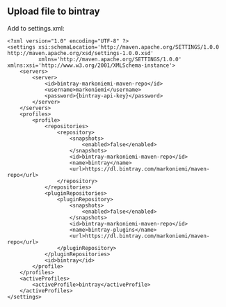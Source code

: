 

Upload file to bintray
-
Add to settings.xml:

    <?xml version="1.0" encoding="UTF-8" ?>
    <settings xsi:schemaLocation='http://maven.apache.org/SETTINGS/1.0.0 http://maven.apache.org/xsd/settings-1.0.0.xsd'
              xmlns='http://maven.apache.org/SETTINGS/1.0.0' xmlns:xsi='http://www.w3.org/2001/XMLSchema-instance'>
        <servers>
            <server>
                <id>bintray-markoniemi-maven-repo</id>
                <username>markoniemi</username>
                <password>{bintray-api-key}</password>
            </server>
        </servers>
        <profiles>
            <profile>
                <repositories>
                    <repository>
                        <snapshots>
                            <enabled>false</enabled>
                        </snapshots>
                        <id>bintray-markoniemi-maven-repo</id>
                        <name>bintray</name>
                        <url>https://dl.bintray.com/markoniemi/maven-repo</url>
                    </repository>
                </repositories>
                <pluginRepositories>
                    <pluginRepository>
                        <snapshots>
                            <enabled>false</enabled>
                        </snapshots>
                        <id>bintray-markoniemi-maven-repo</id>
                        <name>bintray-plugins</name>
                        <url>https://dl.bintray.com/markoniemi/maven-repo</url>
                    </pluginRepository>
                </pluginRepositories>
                <id>bintray</id>
            </profile>
        </profiles>
        <activeProfiles>
            <activeProfile>bintray</activeProfile>
        </activeProfiles>
    </settings>
